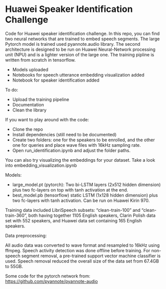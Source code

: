# Huawei Speaker Identification Challenge

Code for Huawei speaker identification challenge. In this repo, you can find two neural networks that are
trained to embed speech segments. The large Pytorch model is trained used pyannote.audio library. The second architecture is designed to be
run on Huawei Neural-Network processing unit (NPU) and is a lighter version of the large one. The training pipline is written 
from scratch in tensorflow.

- Models uploaded
- Notebooks for speech utterance embedding visualization added
- Notebook for speaker identification added


To do:
- Upload the training pipeline
- Documentation
- Clean the library

If you want to play around with the code: 
  - Clone the repo
  - Install dependencies (still need to be documented)
  - Create two folders: one for the speakers to be enrolled, and the other one for queries and place wave files with 16kHz sampling rate.
  - Open run_identification.ipynb and adjust the folder paths.
 
 You can also try visualizing the embeddings for your dataset. Take a look into embedding_visualization.ipynb

Models:
- large_model.pt (pytorch):
  Two bi-LSTM layers (2x512 hidden dimension) plus two fc-layers on top with tanh activation at the end.
- best_model.pb (tensorflow)
  static LSTM (1x128 hidden dimension) plus two fc-layers with tanh activation. Can be run on Huawei Kirin 970.
  
Training data included LibriSpeech subsets: “clean-train-100” and “clean-train-360”, both having together 1105 English speakers, Clarin Polish data set with 552 speakers, and Huawei data set containing 165 English speakers. 

Data preprocessing:

All audio data was converted to wave format and resampled to 16kHz using ffmpeg. Speech activity detection was done offline before training. For non-speech segment removal, a pre-trained support vector machine classifier is used. Speech removal reduced the overall size of the data set from 67.4GB to 55GB. 

Some code for the pytorch network from:
https://github.com/pyannote/pyannote-audio

